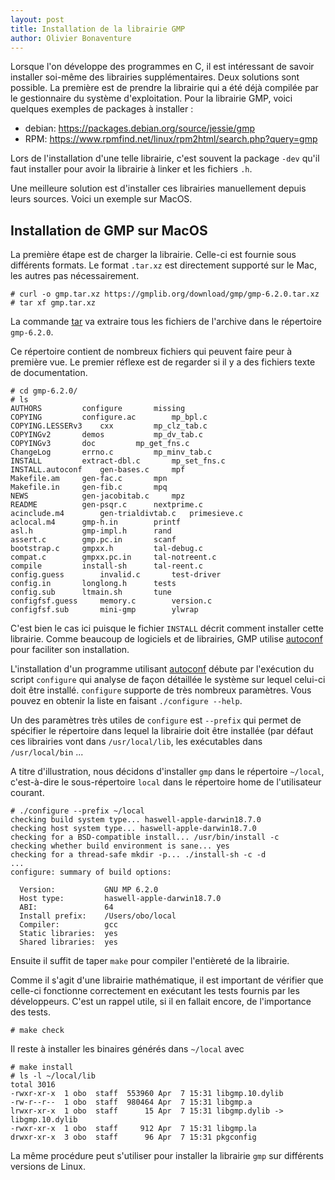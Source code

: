 ```yaml
---
layout: post
title: Installation de la librairie GMP
author: Olivier Bonaventure
---
```


Lorsque l'on développe des programmes en C, il est intéressant de
savoir installer soi-même des librairies supplémentaires. Deux
solutions sont possible. La première est de prendre la librairie
qui a été déjà compilée par le gestionnaire du système d'exploitation.
Pour la librairie GMP, voici quelques exemples de packages à
installer :

 - debian: https://packages.debian.org/source/jessie/gmp
 - RPM: https://www.rpmfind.net/linux/rpm2html/search.php?query=gmp

Lors de l'installation d'une telle librairie, c'est souvent la package
```-dev``` qu'il faut installer pour avoir la librairie à linker et
les fichiers ```.h```.

Une meilleure solution est d'installer ces librairies manuellement depuis
leurs sources. Voici un exemple sur MacOS.

Installation de GMP sur MacOS
-----------------------------

La première étape est de charger la librairie. Celle-ci est fournie sous
différents formats. Le format ```.tar.xz``` est directement supporté
sur le Mac, les autres pas nécessairement.

```
# curl -o gmp.tar.xz https://gmplib.org/download/gmp/gmp-6.2.0.tar.xz
# tar xf gmp.tar.xz
```

La commande [tar](http://man7.org/linux/man-pages/man1/tar.1.html)
va extraire tous les fichiers de l'archive dans
le répertoire ```gmp-6.2.0```.

Ce répertoire contient de nombreux fichiers qui peuvent faire peur
à première vue. Le premier réflexe est de regarder si il y a des 
fichiers texte de documentation.

```
# cd gmp-6.2.0/
# ls
AUTHORS			configure		missing
COPYING			configure.ac		mp_bpl.c
COPYING.LESSERv3	cxx			mp_clz_tab.c
COPYINGv2		demos			mp_dv_tab.c
COPYINGv3		doc			mp_get_fns.c
ChangeLog		errno.c			mp_minv_tab.c
INSTALL			extract-dbl.c		mp_set_fns.c
INSTALL.autoconf	gen-bases.c		mpf
Makefile.am		gen-fac.c		mpn
Makefile.in		gen-fib.c		mpq
NEWS			gen-jacobitab.c		mpz
README			gen-psqr.c		nextprime.c
acinclude.m4		gen-trialdivtab.c	primesieve.c
aclocal.m4		gmp-h.in		printf
asl.h			gmp-impl.h		rand
assert.c		gmp.pc.in		scanf
bootstrap.c		gmpxx.h			tal-debug.c
compat.c		gmpxx.pc.in		tal-notreent.c
compile			install-sh		tal-reent.c
config.guess		invalid.c		test-driver
config.in		longlong.h		tests
config.sub		ltmain.sh		tune
configfsf.guess		memory.c		version.c
configfsf.sub		mini-gmp		ylwrap
```

C'est bien le cas ici puisque le fichier ```INSTALL``` décrit comment
installer cette librairie. Comme beaucoup de logiciels et de librairies,
GMP utilise [autoconf](https://www.gnu.org/software/autoconf/autoconf.html)
pour faciliter son installation.

L'installation d'un programme utilisant
[autoconf](https://www.gnu.org/software/autoconf/autoconf.html)
débute par l'exécution du script ```configure``` qui analyse de façon
détaillée le système sur lequel celui-ci doit être installé.
```configure``` supporte de très nombreux paramètres. Vous pouvez
en obtenir la liste en faisant ```./configure --help```.

Un des paramètres très utiles de ```configure``` est ```--prefix```
qui permet de spécifier le répertoire dans lequel la librairie
doit être installée (par défaut ces librairies vont dans
```/usr/local/lib```, les exécutables dans ```/usr/local/bin``` ...

A titre d'illustration, nous décidons d'installer ```gmp``` dans
le répertoire ```~/local```, c'est-à-dire le sous-répertoire
```local``` dans le répertoire home de l'utilisateur courant.

```
# ./configure --prefix ~/local
checking build system type... haswell-apple-darwin18.7.0
checking host system type... haswell-apple-darwin18.7.0
checking for a BSD-compatible install... /usr/bin/install -c
checking whether build environment is sane... yes
checking for a thread-safe mkdir -p... ./install-sh -c -d
...
configure: summary of build options:

  Version:           GNU MP 6.2.0
  Host type:         haswell-apple-darwin18.7.0
  ABI:               64
  Install prefix:    /Users/obo/local
  Compiler:          gcc
  Static libraries:  yes
  Shared libraries:  yes
```

Ensuite il suffit de taper ```make``` pour compiler l'entièreté
de la librairie.

Comme il s'agit d'une librairie mathématique, il est important
de vérifier que celle-ci fonctionne correctement en exécutant
les tests fournis par les développeurs. C'est un rappel utile, si
il en fallait encore, de l'importance des tests.

```
# make check
```

Il reste à installer les binaires générés dans ```~/local``` avec

```
# make install
# ls -l ~/local/lib
total 3016
-rwxr-xr-x  1 obo  staff  553960 Apr  7 15:31 libgmp.10.dylib
-rw-r--r--  1 obo  staff  980464 Apr  7 15:31 libgmp.a
lrwxr-xr-x  1 obo  staff      15 Apr  7 15:31 libgmp.dylib -> libgmp.10.dylib
-rwxr-xr-x  1 obo  staff     912 Apr  7 15:31 libgmp.la
drwxr-xr-x  3 obo  staff      96 Apr  7 15:31 pkgconfig
```

La même procédure peut s'utiliser pour installer la librairie
```gmp``` sur différents versions de Linux.


